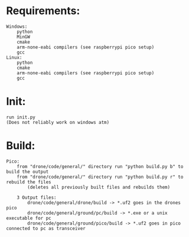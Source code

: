 # Requirements:
    Windows:
        python
        MinGW
        cmake
        arm-none-eabi compilers (see raspberrypi pico setup)
        gcc
    Linux:
        python
        cmake
        arm-none-eabi compilers (see raspberrypi pico setup)
        gcc

# Init:
    run init.py
    (Does not reliably work on windows atm)

# Build:
    Pico:
        from "drone/code/general/" directory run "python build.py b" to build the output
        from "drone/code/general/" directory run "python build.py r" to rebuild the files 
            (deletes all previously built files and rebuilds them)

        3 Output files:
            drone/code/general/drone/build -> *.uf2 goes in the drones pico
            drone/code/general/ground/pc/build -> *.exe or a unix executable for pc
            drone/code/general/ground/pico/build -> *.uf2 goes in pico connected to pc as transceiver

<!--
drone/code/pico/*:
    This is where some tests for the pico and the pico-sdk are

drone/code/general/communications/nrf24:
    communications is the subproject for the communications between pc/drone
    nrf24 is the library that provides for a way to send data using nrf24 modules
    and the pico

nrf24:
    This is how the module should be wired https://coffeebreakpoint.com/wp-content/uploads/2021/05/pico-nrf24L01_wiring-768x763.png.
    
pico read timouts are an issue. The nrf24 read on the pico transceiver times out.
Both pico seem to be stuck on read to make this happen. Need to sync better somehow.
        
TODO:
FIX THE CONTROLS FINALLY

actual OpenGL implementation
    - depth buffer to get actual sides instead of lines
    - better model
    - maybe some lighting to get a sense of the orientation

transmissions per second needs to be averaged and updated every second or something so its actually readable

make FloatBytes something other than a union. Union is too breakable.

Windows compatibility (done?):
    connection.h/.c
    groundreceiver (path_to_port only)
    build scripts/git script
        make all scripts in python

Foamboard frame

Pico hat maximal 10 Mhz übertragungsrate also nicht ausreichend für video.
-->
